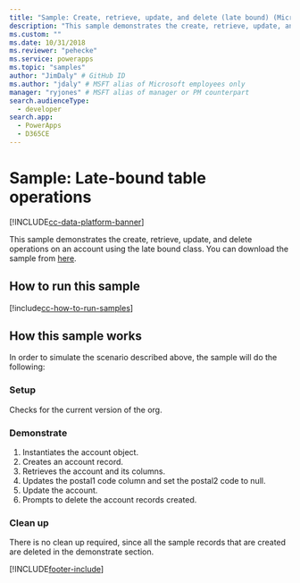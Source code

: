 ```yaml
---
title: "Sample: Create, retrieve, update, and delete (late bound) (Microsoft Dataverse) | Microsoft Docs" # Intent and product brand in a unique string of 43-59 chars including spaces
description: "This sample demonstrates the create, retrieve, update, and delete operations on an account using the late bound table class." # 115-145 characters including spaces. This abstract displays in the search result.
ms.custom: ""
ms.date: 10/31/2018
ms.reviewer: "pehecke"
ms.service: powerapps
ms.topic: "samples"
author: "JimDaly" # GitHub ID
ms.author: "jdaly" # MSFT alias of Microsoft employees only
manager: "ryjones" # MSFT alias of manager or PM counterpart
search.audienceType: 
  - developer
search.app: 
  - PowerApps
  - D365CE
---
```

# Sample: Late-bound table operations

[!INCLUDE[cc-data-platform-banner](../../../../includes/cc-data-platform-banner.md)]


This sample demonstrates the create, retrieve, update, and delete operations on an account using the late bound class. You can download the sample from [here](https://github.com/Microsoft/PowerApps-Samples/tree/master/cds/orgsvc/C%23/LateBoundEntityOperations).

## How to run this sample

[!include[cc-how-to-run-samples](../../includes/cc-how-to-run-samples.md)]


## How this sample works

In order to simulate the scenario described above, the sample will do the following:

### Setup

Checks for the current version of the org.


### Demonstrate

1. Instantiates the account object.
1. Creates an account record.
1. Retrieves the account and its columns.
1. Updates the postal1 code column and set the postal2 code to null.
1. Update the account. 
1. Prompts to delete the account records created.


### Clean up

There is no clean up required, since all the sample records that are created are deleted in the demonstrate section.


[!INCLUDE[footer-include](../../../../includes/footer-banner.md)]